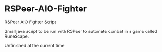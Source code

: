 # RSPeer-AIO-Fighter
RSPeer AIO Fighter Script

Small java script to be run with RSPeer to automate combat in a game called RuneScape.

Unfinished at the current time.
